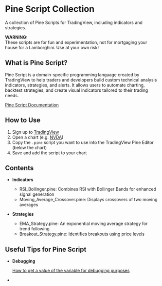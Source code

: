 # Pine Script Collection
A collection of Pine Scripts for TradingView, including indicators and strategies.

**WARNING:**<br>These scripts are for fun and experimentation, not for mortgaging your house for a Lamborghini. Use at your own risk!

## What is Pine Script? ##

Pine Script is a domain-specific programming language created by TradingView to help traders and developers build custom technical analysis indicators, strategies, and alerts. It allows users to automate charting, backtest strategies, and create visual indicators tailored to their trading needs.

[Pine Script Documentation](https://www.tradingview.com/pine-script-docs/)

## How to Use
1. Sign up to [TradingView](https://www.tradingview.com/)
2. Open a chart (e.g. [NVDA](https://www.tradingview.com/chart/?symbol=NASDAQ%3ANVDA))
3. Copy the `.pine` script you want to use into the TradingView Pine Editor (below the chart)
4. Save and add the script to your chart

## Contents
- **Indicators**
  - RSI_Bollinger.pine: Combines RSI with Bollinger Bands for enhanced signal generation
  - Moving_Average_Crossover.pine: Displays crossovers of two moving averages

- **Strategies**
  - EMA_Strategy.pine: An exponential moving average strategy for trend following
  - Breakout_Strategy.pine: Identifies breakouts using price levels


## Useful Tips for Pine Script
- **Debugging**

  [How to get a value of the variable for debugging purposes](https://www.tradingview.com/support/solutions/43000494311-how-to-get-a-value-of-the-variable-for-debugging-purposes/)
- 
